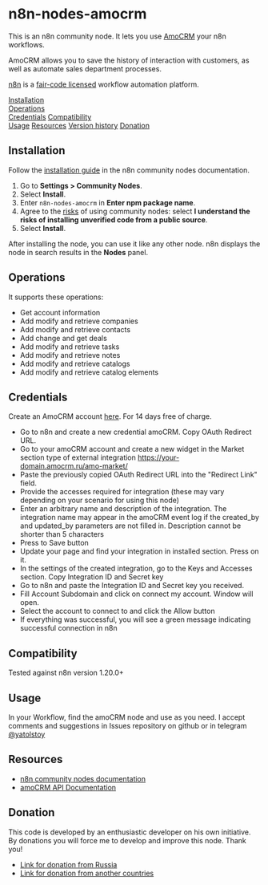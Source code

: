 # n8n-nodes-amocrm

This is an n8n community node. It lets you use [AmoCRM](https://amocrm.ru) your n8n workflows.

AmoCRM allows you to save the history of interaction with customers, as well as automate sales department processes.

[n8n](https://n8n.io/) is a [fair-code licensed](https://docs.n8n.io/reference/license/) workflow automation platform.

[Installation](#installation)  
[Operations](#operations)  
[Credentials](#credentials)
[Compatibility](#compatibility)  
[Usage](#usage)
[Resources](#resources)
[Version history](#version-history)
[Donation](#donation)

## Installation

Follow the [installation guide](https://docs.n8n.io/integrations/community-nodes/installation/) in the n8n community nodes documentation.

1. Go to **Settings > Community Nodes**.
2. Select **Install**.
3. Enter `n8n-nodes-amocrm` in **Enter npm package name**.
4. Agree to the [risks](https://docs.n8n.io/integrations/community-nodes/risks/) of using community nodes: select **I understand the risks of installing unverified code from a public source**.
5. Select **Install**.

After installing the node, you can use it like any other node. n8n displays the node in search results in the **Nodes** panel.

## Operations

It supports these operations:

- Get account information
- Add modify and retrieve companies
- Add modify and retrieve contacts
- Add change and get deals
- Add modify and retrieve tasks
- Add modify and retrieve notes
- Add modify and retrieve catalogs
- Add modify and retrieve catalog elements

## Credentials

Create an AmoCRM account [here](https://amocrm.ru). For 14 days free of charge.

- Go to n8n and create a new credential amoCRM. Copy OAuth Redirect URL.
- Go to your amoCRM account and create a new widget in the Market section type of external integration https://your-domain.amocrm.ru/amo-market/
- Paste the previously copied OAuth Redirect URL into the "Redirect Link" field.
- Provide the accesses required for integration (these may vary depending on your scenario for using this node)
- Enter an arbitrary name and description of the integration. The integration name may appear in the amoCRM event log if the created_by and updated_by parameters are not filled in. Description cannot be shorter than 5 characters
- Press to Save button
- Update your page and find your integration in installed section. Press on it.
- In the settings of the created integration, go to the Keys and Accesses section. Copy Integration ID and Secret key
- Go to n8n and paste the Integration ID and Secret key you received.
- Fill Account Subdomain and click on connect my account. Window will open.
- Select the account to connect to and click the Allow button
- If everything was successful, you will see a green message indicating successful connection in n8n

## Compatibility

Tested against n8n version 1.20.0+

## Usage

In your Workflow, find the amoCRM node and use as you need.
I accept comments and suggestions in Issues repository on github or in telegram [@yatolstoy](https://t.me/yatolstoy)

## Resources

- [n8n community nodes documentation](https://docs.n8n.io/integrations/community-nodes/)
- [amoCRM API Documentation](https://www.amocrm.ru/developers)

## Donation

This code is developed by an enthusiastic developer on his own initiative. By donations you will force me to develop and improve this node. Thank you!

- [Link for donation from Russia](https://yoomoney.ru/to/410012112222938)
- [Link for donation from another countries](https://appstart.easystaff.io/easylancer/yatolstoy)
